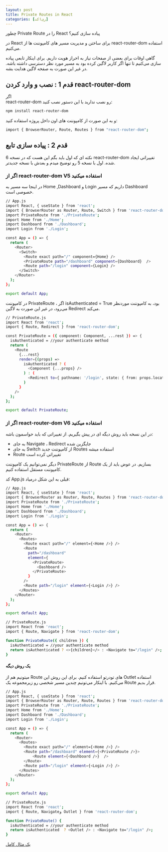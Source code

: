 ```yaml
---
layout: post
title: Private Routes in React
categories: [ری‌اکت]
---
```


چطور Private Route را در React پیاده سازی کنیم؟

در
React
برای ساختن و مدیریت مسیر های کامپوننت ها از
react-router-dom
استفاده می‌کنیم.

گاهی اوقات برای بعضی از صفحات نیاز به احراز هویت داریم. برای اینکار تابعی پیاده سازی می‌کنیم تا تنها اگر کاربر لاگین کرده بود به مسیر مورد نظر دسترسی داشته باشه. در غیر این صورت به صفحه لاگین هدایت بشه.

## قدم 1 : نصب و وارد کردن react-router-dom

اگر  
 react-router-dom
رو نصب ندارید با این دستور نصب کنید:

```sh
npm install react-router-dom
```

و به این صورت از کامپوننت های اون داخل پروژه استفاده کنید:

```sh
import { BrowserRouter, Route, Routes } from "react-router-dom";
```

## قدم 2 : پیاده سازی تابع

نکته ای که اول باید بگم این هست که در نسخه 6 react-router-dom
تغییراتی ایجاد شده.
اول با نسخه 5 رو توضیح میدم و بعدش با نسخه جدیدتر.

### اگر از react-router-dom V5 استفاده میکنید

در اینجا سه مسیر به Home ,Dashboard و Login
داریم که مسیر Dashboard خصوصی است.

```sh
// App.js
import React, { useState } from 'react';
import { BrowserRouter as Router, Route, Switch } from 'react-router-dom';
import PrivateRoute from './PrivateRoute';
import Home from './Home';
import Dashboard from './Dashboard';
import Login from './Login';

const App = () => {
  return (
    <Router>
      <Switch>
        <Route exact path="/" component={Home} />
        <PrivateRoute path="/dashboard" component={Dashboard}  />
        <Route path="/login" component={Login} />
      </Switch>
    </Router>
  );
};

export default App;
```

در کامپوننت PrivateRoute ،
اگر isAuthenticated = True بود،
به کامپوننت موردنظر می‌رود،
در غیر این صورت به لاگین Redirect می‌کند.

```sh
// PrivateRoute.js
import React from 'react';
import { Route, Redirect } from 'react-router-dom';

const PrivateRoute = ({ component: Component, ...rest }) => {
  isAuthenticated = //your authenticate method
  return (
    <Route
      {...rest}
      render={(props) =>
        isAuthenticated ? (
          <Component {...props} />
        ) : (
          <Redirect to={ pathname: '/login', state: { from: props.location } } />
        )
      }
    />
  );
};

export default PrivateRoute;
```

### اگر از react-router-dom V6 استفاده میکنید

در این نسخه باید روش دیگه ای در پیش بگیریم.
از تغییراتی که باید حواسمون باشه:

- به جای Navigate ، Redirect جایگزین شده
- به جای Switch از کامپوننت جدید Routes استفاده میشه
- Route تغییراتی کرده است

دیگر نمی‌توانیم یک کامپوننت PrivateRoute از Route بسازیم.
در عوض باید از یک کامپوننت مستقل استفاده کنیم.

کد App.js قبلی به این شکل درمیاد:

```sh
// App.js
import React, { useState } from 'react';
import { BrowserRouter as Router, Route, Routes } from 'react-router-dom';
import PrivateRoute from './PrivateRoute';
import Home from './Home';
import Dashboard from './Dashboard';
import Login from './Login';

const App = () => {
  return (
    <Router>
      <Routes>
        <Route exact path="/" element={<Home />} />
        <Route
          path="/dashboard"
          element={
            <PrivateRoute>
              <Dashboard />
            </PrivateRoute>
          }
        />
        <Route path="/login" element={<Login />} />
      </Routes>
    </Router>
  );
};

export default App;
```

```sh
// PrivateRoute.js
import React from 'react';
import { Route, Navigate } from 'react-router-dom';

function PrivateRoute({ children }) {
  isAuthenticated = //your authenticate method
  return isAuthenticated ? <>{children}</> : <Navigate to="/login" />;
}
```

#### یک روش دیگه

میتونیم هم از Route های تودرتو استفاده کنیم.
برای این روش این Outlet استفاده می‌کنیم.
با اینکار می‌تونیم چندین مسیر شخصی رو زیرمجموعه یک Route قرار بدیم.

```sh
// App.js
import React, { useState } from 'react';
import { BrowserRouter as Router, Route, Routes } from 'react-router-dom';
import PrivateRoute from './PrivateRoute';
import Home from './Home';
import Dashboard from './Dashboard';
import Login from './Login';

const App = () => {
  return (
    <Router>
      <Routes>
        <Route exact path="/" element={<Home />} />
        <Route path="/dashboard" element={<PrivateRoute />}>
            <Route element={<Dashboard />}  />
        </Route>
        <Route path="/login" element={<Login />} />
      </Routes>
    </Router>
  );
};

export default App;
```

```sh
// PrivateRoute.js
import React from 'react';
import { Route, Navigateو Outlet } from 'react-router-dom';

function PrivateRoute() {
  isAuthenticated = //your authenticate method
  return isAuthenticated  ? <Outlet /> : <Navigate to="/login" />;
}
```

[یک مثال کامل]

[یک مثال کامل]: https://codesandbox.io/p/sandbox/react-router-v6-security-gojb0?
